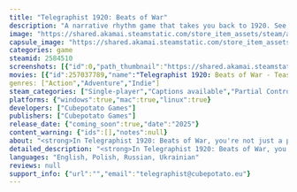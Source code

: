 ```yaml
---
title: "Telegraphist 1920: Beats of War"
description: "A narrative rhythm game that takes you back to 1920. See, hear and feel the Battle of Warsaw from a novel perspective - a war telegraphist, the crucial bond between soldiers and commanders."
image: "https://shared.akamai.steamstatic.com/store_item_assets/steam/apps/2584510/header.jpg?t=1732585687"
capsule_image: "https://shared.akamai.steamstatic.com/store_item_assets/steam/apps/2584510/acdf756598baea48cc4ce12191074b0cd4201c17/capsule_231x87.jpg?t=1732585687"
categories: game
steamid: 2584510
screenshots: [{"id":0,"path_thumbnail":"https://shared.akamai.steamstatic.com/store_item_assets/steam/apps/2584510/ss_6b05d9c3fa1d7fe6cc88826949d2ef1aed970cf8.600x338.jpg?t=1732585687","path_full":"https://shared.akamai.steamstatic.com/store_item_assets/steam/apps/2584510/ss_6b05d9c3fa1d7fe6cc88826949d2ef1aed970cf8.1920x1080.jpg?t=1732585687"},{"id":1,"path_thumbnail":"https://shared.akamai.steamstatic.com/store_item_assets/steam/apps/2584510/ss_7f99afb64056f86f5cb8d482bbd835b789043593.600x338.jpg?t=1732585687","path_full":"https://shared.akamai.steamstatic.com/store_item_assets/steam/apps/2584510/ss_7f99afb64056f86f5cb8d482bbd835b789043593.1920x1080.jpg?t=1732585687"},{"id":2,"path_thumbnail":"https://shared.akamai.steamstatic.com/store_item_assets/steam/apps/2584510/ss_ae6506076cbce32f7076a1ffba49d382d9eb8edc.600x338.jpg?t=1732585687","path_full":"https://shared.akamai.steamstatic.com/store_item_assets/steam/apps/2584510/ss_ae6506076cbce32f7076a1ffba49d382d9eb8edc.1920x1080.jpg?t=1732585687"},{"id":3,"path_thumbnail":"https://shared.akamai.steamstatic.com/store_item_assets/steam/apps/2584510/ss_74d49262217f354df9297a7f9cd2717e47cc4dd9.600x338.jpg?t=1732585687","path_full":"https://shared.akamai.steamstatic.com/store_item_assets/steam/apps/2584510/ss_74d49262217f354df9297a7f9cd2717e47cc4dd9.1920x1080.jpg?t=1732585687"},{"id":4,"path_thumbnail":"https://shared.akamai.steamstatic.com/store_item_assets/steam/apps/2584510/ss_582a5339e7a24f104fce391c536ea6fb9b2edab0.600x338.jpg?t=1732585687","path_full":"https://shared.akamai.steamstatic.com/store_item_assets/steam/apps/2584510/ss_582a5339e7a24f104fce391c536ea6fb9b2edab0.1920x1080.jpg?t=1732585687"},{"id":5,"path_thumbnail":"https://shared.akamai.steamstatic.com/store_item_assets/steam/apps/2584510/ss_3fae5139853df64c306028646da4451580166a7f.600x338.jpg?t=1732585687","path_full":"https://shared.akamai.steamstatic.com/store_item_assets/steam/apps/2584510/ss_3fae5139853df64c306028646da4451580166a7f.1920x1080.jpg?t=1732585687"},{"id":6,"path_thumbnail":"https://shared.akamai.steamstatic.com/store_item_assets/steam/apps/2584510/ss_10eb34faeaa5b93f6eed34cbed56cb9b565ce3be.600x338.jpg?t=1732585687","path_full":"https://shared.akamai.steamstatic.com/store_item_assets/steam/apps/2584510/ss_10eb34faeaa5b93f6eed34cbed56cb9b565ce3be.1920x1080.jpg?t=1732585687"}]
movies: [{"id":257037789,"name":"Telegraphist 1920: Beats of War - Teaser #2","thumbnail":"https://shared.akamai.steamstatic.com/store_item_assets/steam/apps/257037789/movie.293x165.jpg?t=1720978386","webm":{"480":"http://video.akamai.steamstatic.com/store_trailers/257037789/movie480_vp9.webm?t=1720978386","max":"http://video.akamai.steamstatic.com/store_trailers/257037789/movie_max_vp9.webm?t=1720978386"},"mp4":{"480":"http://video.akamai.steamstatic.com/store_trailers/257037789/movie480.mp4?t=1720978386","max":"http://video.akamai.steamstatic.com/store_trailers/257037789/movie_max.mp4?t=1720978386"},"highlight":true},{"id":257047940,"name":"Telegraphist 1920: Beats of War - Intro Cinematic","thumbnail":"https://shared.akamai.steamstatic.com/store_item_assets/steam/apps/257047940/movie.293x165.jpg?t=1724180779","webm":{"480":"http://video.akamai.steamstatic.com/store_trailers/257047940/movie480_vp9.webm?t=1724180779","max":"http://video.akamai.steamstatic.com/store_trailers/257047940/movie_max_vp9.webm?t=1724180779"},"mp4":{"480":"http://video.akamai.steamstatic.com/store_trailers/257047940/movie480.mp4?t=1724180779","max":"http://video.akamai.steamstatic.com/store_trailers/257047940/movie_max.mp4?t=1724180779"},"highlight":true}]
genres: ["Action","Adventure","Indie"]
steam_categories: ["Single-player","Captions available","Partial Controller Support","Includes level editor"]
platforms: {"windows":true,"mac":true,"linux":true}
developers: ["Cubepotato Games"]
publishers: ["Cubepotato Games"]
release_date: {"coming_soon":true,"date":"2025"}
content_warning: {"ids":[],"notes":null}
about: "<strong>In Telegraphist 1920: Beats of War, you're not just a player; you're the conductor of a life-and-death symphony. This immersive narrative rhythm game invites you to embrace the past and experience history like never before.</strong><h2 class=\"bb_tag\">Poland against the Red Wave</h2>Step into the year of 1920, a time when the world stood at a crossroads. The aftermath of World War I had left Europe scarred, and the winds of revolution stirred across the continent.<br><br><img class=\"bb_img\" src=\"https://shared.akamai.steamstatic.com/store_item_assets/steam/apps/2584510/extras/map_revolution.gif?t=1732585687\" /><br><br>In this era of uncertainty, the <strong>Polish-Soviet War</strong> erupted - a decisive conflict that would shape the fate of nations in the years to come. Poland found itself fighting for survival, determined to maintain its hard-fought independence in the face of the Soviet Union's red wave - a force aiming to spread communism across Europe. This conflict represented a struggle between ideologies - Poland's fight for democracy against the advancing tide of Soviet communism - a collision of beliefs that culminated in the pivotal <strong>Battle of Warsaw</strong>.<h2 class=\"bb_tag\">Feel the Beats of War</h2>Will you take part in resisting the incoming red wave? Step up as a <strong>radio telegraphist</strong> amidst the chaos of everything at once - anxiety, battle and people that you care about. YOU are the critical link between commanders and soldiers, using your mastery of <strong>Morse code</strong> and sharp rhythm to guide your side to victory.<br><br><img class=\"bb_img\" src=\"https://shared.akamai.steamstatic.com/store_item_assets/steam/apps/2584510/extras/1920-telegraphist-thunder.gif?t=1732585687\" /><h2 class=\"bb_tag\">Key Features</h2><ul class=\"bb_ul\"><li><strong>Historical Campaign</strong>: Relive the dramatic <strong>Polish-Soviet War</strong> through a gripping narrative in <strong>over 20 carefully crafted levels</strong>.<br></li><li><strong>Boss Encounters</strong>: Throughout the campaign, you will <strong>encounter multiple soviet commanders leading their armies</strong>. Jam their signals, break soviet code, or use other ways to help your troops on the frontline.<br></li><li><strong>Dynamic Gameplay</strong>: React to rapidly changing conditions, from broken machinery to fatigue that comes from endless hours of work. The fate of troops hinges on your steady hand.<br></li><li><strong>Cosmetics Inventory</strong>: Immerse yourself further in the historical narrative by <strong>customizing your room with a trove of authentic items</strong>. Each piece carries its own story, forging a connection to the past.<br></li><li><strong>Player-Made Campaigns</strong>: Create your custom campaigns using the built-in Level Editor and play all of them via the <strong>Steam Workshop</strong>.</li></ul><br>Experience a game where your keystrokes echo the bravery of polish ancestors. Serve as a safeguard, protecting Western Europe from the spread of communism. <strong>Are you ready to become a Telegraphist?</strong>"
detailed_description: "<strong>In Telegraphist 1920: Beats of War, you're not just a player; you're the conductor of a life-and-death symphony. This immersive narrative rhythm game invites you to embrace the past and experience history like never before.</strong><h2 class=\"bb_tag\">Poland against the Red Wave</h2>Step into the year of 1920, a time when the world stood at a crossroads. The aftermath of World War I had left Europe scarred, and the winds of revolution stirred across the continent.<br><br><img class=\"bb_img\" src=\"https://shared.akamai.steamstatic.com/store_item_assets/steam/apps/2584510/extras/map_revolution.gif?t=1732585687\" /><br><br>In this era of uncertainty, the <strong>Polish-Soviet War</strong> erupted - a decisive conflict that would shape the fate of nations in the years to come. Poland found itself fighting for survival, determined to maintain its hard-fought independence in the face of the Soviet Union's red wave - a force aiming to spread communism across Europe. This conflict represented a struggle between ideologies - Poland's fight for democracy against the advancing tide of Soviet communism - a collision of beliefs that culminated in the pivotal <strong>Battle of Warsaw</strong>.<h2 class=\"bb_tag\">Feel the Beats of War</h2>Will you take part in resisting the incoming red wave? Step up as a <strong>radio telegraphist</strong> amidst the chaos of everything at once - anxiety, battle and people that you care about. YOU are the critical link between commanders and soldiers, using your mastery of <strong>Morse code</strong> and sharp rhythm to guide your side to victory.<br><br><img class=\"bb_img\" src=\"https://shared.akamai.steamstatic.com/store_item_assets/steam/apps/2584510/extras/1920-telegraphist-thunder.gif?t=1732585687\" /><h2 class=\"bb_tag\">Key Features</h2><ul class=\"bb_ul\"><li><strong>Historical Campaign</strong>: Relive the dramatic <strong>Polish-Soviet War</strong> through a gripping narrative in <strong>over 20 carefully crafted levels</strong>.<br></li><li><strong>Boss Encounters</strong>: Throughout the campaign, you will <strong>encounter multiple soviet commanders leading their armies</strong>. Jam their signals, break soviet code, or use other ways to help your troops on the frontline.<br></li><li><strong>Dynamic Gameplay</strong>: React to rapidly changing conditions, from broken machinery to fatigue that comes from endless hours of work. The fate of troops hinges on your steady hand.<br></li><li><strong>Cosmetics Inventory</strong>: Immerse yourself further in the historical narrative by <strong>customizing your room with a trove of authentic items</strong>. Each piece carries its own story, forging a connection to the past.<br></li><li><strong>Player-Made Campaigns</strong>: Create your custom campaigns using the built-in Level Editor and play all of them via the <strong>Steam Workshop</strong>.</li></ul><br>Experience a game where your keystrokes echo the bravery of polish ancestors. Serve as a safeguard, protecting Western Europe from the spread of communism. <strong>Are you ready to become a Telegraphist?</strong>"
languages: "English, Polish, Russian, Ukrainian"
reviews: null
support_info: {"url":"","email":"telegraphist@cubepotato.eu"}
---
```


